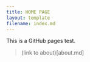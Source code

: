 ```yaml
---
title: HOME PAGE
layout: template
filename: index.md
--- 
```


This is a GitHub pages test.

> (link to about)[about.md]
